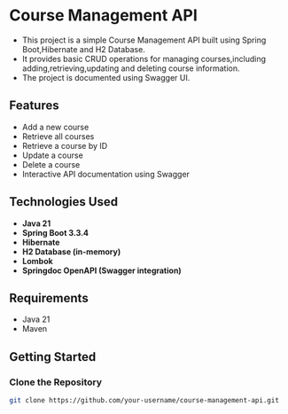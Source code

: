 # Course Management API

- This project is a simple Course Management API built using Spring Boot,Hibernate and H2 Database.
- It provides basic CRUD operations for managing courses,including adding,retrieving,updating and deleting course information.
- The project is documented using Swagger UI.

## Features

- Add a new course
- Retrieve all courses
- Retrieve a course by ID
- Update a course
- Delete a course
- Interactive API documentation using Swagger

## Technologies Used

- **Java 21**
- **Spring Boot 3.3.4**
- **Hibernate**
- **H2 Database (in-memory)**
- **Lombok**
- **Springdoc OpenAPI (Swagger integration)**

## Requirements

- Java 21
- Maven

## Getting Started

### Clone the Repository

```bash
git clone https://github.com/your-username/course-management-api.git
